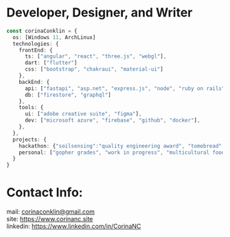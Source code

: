# Developer, Designer, and Writer
```ts
const corinaConklin = {
  os: [Windows 11, ArchLinux]
  technologies: {
    frontEnd: {
      ts: ["angular", "react", "three.js", "webgl"],
      dart: ["flutter"]
      css: ["bootstrap", "chakraui", "material-ui"]
    },
    backEnd: {
      api: ["fastapi", "asp.net", "express.js", "node", "ruby on rails"]
      db: ["firestore", "graphql"]
    },
    tools: {
      ui: ["adobe creative suite", "figma"],
      dev: ["microsoft azure", "firebase", "github", "docker"],
    },
  },
  projects: {
    hackathon: {"soilsensing":"quality engineering award", "tomobread":"hackers' choice award", "ingrained":null},
    personal: ["gopher grades", "work in progress", "multicultural food club", "fishy data", "musical linguistics", "gopher voting"],
  }
}
```
# Contact Info:
mail: corinaconklin@gmail.com <br />
site: https://www.corinanc.site <br />
linkedin: https://www.linkedin.com/in/CorinaNC <br />
